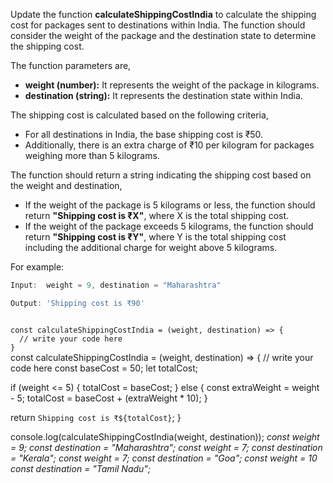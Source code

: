 Update the function **calculateShippingCostIndia** to calculate the shipping cost for packages sent to destinations within India. The function should consider the weight of the package and the destination state to determine the shipping cost.

The function parameters are,

- **weight (number):** It represents the weight of the package in kilograms.
- **destination (string):** It represents the destination state within India.

The shipping cost is calculated based on the following criteria,

- For all destinations in India, the base shipping cost is ₹50.
- Additionally, there is an extra charge of ₹10 per kilogram for packages weighing more than 5 kilograms.

The function should return a string indicating the shipping cost based on the weight and destination,

- If the weight of the package is 5 kilograms or less, the function should return **"Shipping cost is ₹X"**, where X is the total shipping cost.
- If the weight of the package exceeds 5 kilograms, the function should return **"Shipping cost is ₹Y"**, where Y is the total shipping cost including the additional charge for weight above 5 kilograms.

For example:
```js
Input:  weight = 9, destination = "Maharashtra"

Output: 'Shipping cost is ₹90'
```
<codeblock language="javascript" type="exercise" testMode="multipleInput">
<code>
const calculateShippingCostIndia = (weight, destination) => {
  // write your code here
}
</code>

<solution>
const calculateShippingCostIndia = (weight, destination) => {
  // write your code here
  const baseCost = 50;
  let totalCost;

  if (weight <= 5) {
    totalCost = baseCost;
  } else {
    const extraWeight = weight - 5;
    totalCost = baseCost + (extraWeight * 10);
  }

  return `Shipping cost is ₹${totalCost}`;
}

</solution>
<testcases>
<caller>
console.log(calculateShippingCostIndia(weight, destination));
</caller>
<testcase>
<i>
const weight = 9;
const destination = "Maharashtra";
</i>
</testcase>
<testcase>
<i>
const weight = 7;
const destination = "Kerala";
</i>
</testcase>
<testcase>
<i>
const weight = 7;
const destination = "Goa";
</i>
</testcase>
<testcase>
<i>
const weight = 10
const destination = "Tamil Nadu";
</i>
</testcase>
</testcases>
</codeblock>
